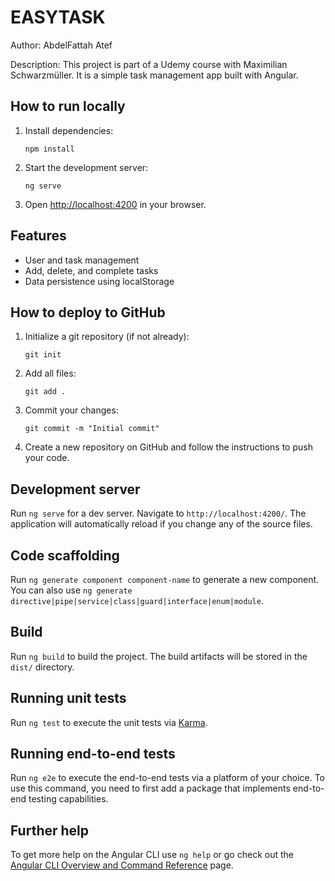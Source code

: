

# EASYTASK

Author: AbdelFattah Atef

Description: This project is part of a Udemy course with Maximilian Schwarzmüller. It is a simple task management app built with Angular.

## How to run locally

1. Install dependencies:
   ```
   npm install
   ```
2. Start the development server:
   ```
   ng serve
   ```
3. Open [http://localhost:4200](http://localhost:4200) in your browser.

## Features
- User and task management
- Add, delete, and complete tasks
- Data persistence using localStorage

## How to deploy to GitHub
1. Initialize a git repository (if not already):
   ```
   git init
   ```
2. Add all files:
   ```
   git add .
   ```
3. Commit your changes:
   ```
   git commit -m "Initial commit"
   ```
4. Create a new repository on GitHub and follow the instructions to push your code.

## Development server

Run `ng serve` for a dev server. Navigate to `http://localhost:4200/`. The application will automatically reload if you change any of the source files.

## Code scaffolding

Run `ng generate component component-name` to generate a new component. You can also use `ng generate directive|pipe|service|class|guard|interface|enum|module`.

## Build

Run `ng build` to build the project. The build artifacts will be stored in the `dist/` directory.

## Running unit tests

Run `ng test` to execute the unit tests via [Karma](https://karma-runner.github.io).

## Running end-to-end tests

Run `ng e2e` to execute the end-to-end tests via a platform of your choice. To use this command, you need to first add a package that implements end-to-end testing capabilities.

## Further help

To get more help on the Angular CLI use `ng help` or go check out the [Angular CLI Overview and Command Reference](https://angular.io/cli) page.
